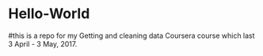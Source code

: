 # Hello-World
#this is a repo for my Getting and cleaning data Coursera course which last 3 April - 3 May, 2017.
